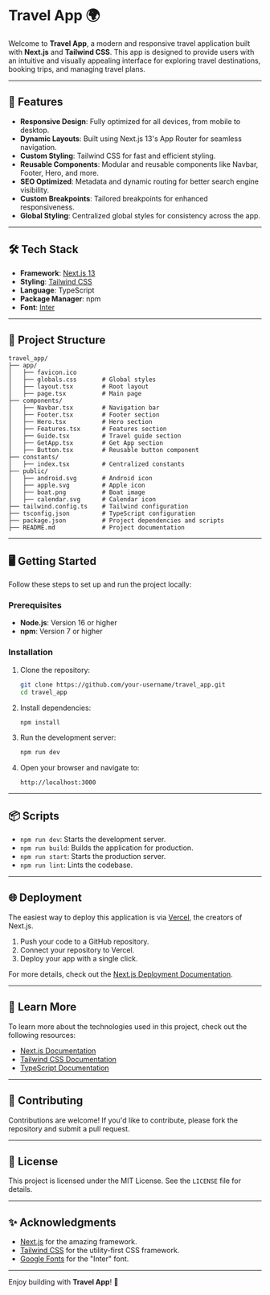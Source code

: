 # Travel App 🌍

Welcome to **Travel App**, a modern and responsive travel application built with **Next.js** and **Tailwind CSS**. This app is designed to provide users with an intuitive and visually appealing interface for exploring travel destinations, booking trips, and managing travel plans.

---

## 🚀 Features

- **Responsive Design**: Fully optimized for all devices, from mobile to desktop.
- **Dynamic Layouts**: Built using Next.js 13's App Router for seamless navigation.
- **Custom Styling**: Tailwind CSS for fast and efficient styling.
- **Reusable Components**: Modular and reusable components like Navbar, Footer, Hero, and more.
- **SEO Optimized**: Metadata and dynamic routing for better search engine visibility.
- **Custom Breakpoints**: Tailored breakpoints for enhanced responsiveness.
- **Global Styling**: Centralized global styles for consistency across the app.

---

## 🛠️ Tech Stack

- **Framework**: [Next.js 13](https://nextjs.org/)
- **Styling**: [Tailwind CSS](https://tailwindcss.com/)
- **Language**: TypeScript
- **Package Manager**: npm
- **Font**: [Inter](https://fonts.google.com/specimen/Inter)

---

## 📂 Project Structure

```
travel_app/
├── app/
│   ├── favicon.ico
│   ├── globals.css       # Global styles
│   ├── layout.tsx        # Root layout
│   ├── page.tsx          # Main page
├── components/
│   ├── Navbar.tsx        # Navigation bar
│   ├── Footer.tsx        # Footer section
│   ├── Hero.tsx          # Hero section
│   ├── Features.tsx      # Features section
│   ├── Guide.tsx         # Travel guide section
│   ├── GetApp.tsx        # Get App section
│   ├── Button.tsx        # Reusable button component
├── constants/
│   ├── index.tsx         # Centralized constants
├── public/
│   ├── android.svg       # Android icon
│   ├── apple.svg         # Apple icon
│   ├── boat.png          # Boat image
│   ├── calendar.svg      # Calendar icon
├── tailwind.config.ts    # Tailwind configuration
├── tsconfig.json         # TypeScript configuration
├── package.json          # Project dependencies and scripts
├── README.md             # Project documentation
```

---

## 🖥️ Getting Started

Follow these steps to set up and run the project locally:

### Prerequisites

- **Node.js**: Version 16 or higher
- **npm**: Version 7 or higher

### Installation

1. Clone the repository:

   ```bash
   git clone https://github.com/your-username/travel_app.git
   cd travel_app
   ```

2. Install dependencies:

   ```bash
   npm install
   ```

3. Run the development server:

   ```bash
   npm run dev
   ```

4. Open your browser and navigate to:
   ```
   http://localhost:3000
   ```

---

## 📦 Scripts

- `npm run dev`: Starts the development server.
- `npm run build`: Builds the application for production.
- `npm run start`: Starts the production server.
- `npm run lint`: Lints the codebase.

---

## 🌐 Deployment

The easiest way to deploy this application is via [Vercel](https://vercel.com/), the creators of Next.js.

1. Push your code to a GitHub repository.
2. Connect your repository to Vercel.
3. Deploy your app with a single click.

For more details, check out the [Next.js Deployment Documentation](https://nextjs.org/docs/deployment).

---

## 📖 Learn More

To learn more about the technologies used in this project, check out the following resources:

- [Next.js Documentation](https://nextjs.org/docs)
- [Tailwind CSS Documentation](https://tailwindcss.com/docs)
- [TypeScript Documentation](https://www.typescriptlang.org/docs/)

---

## 🤝 Contributing

Contributions are welcome! If you'd like to contribute, please fork the repository and submit a pull request.

---

## 📜 License

This project is licensed under the MIT License. See the `LICENSE` file for details.

---

## ✨ Acknowledgments

- [Next.js](https://nextjs.org/) for the amazing framework.
- [Tailwind CSS](https://tailwindcss.com/) for the utility-first CSS framework.
- [Google Fonts](https://fonts.google.com/) for the "Inter" font.

---

Enjoy building with **Travel App**! 🌟
